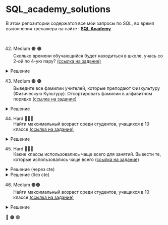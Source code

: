 # SQL_academy_solutions

В этом репозитории содержатся все мои запросы по SQL, во время выполнения тренажера на сайте : **[SQL Academy]()**

<br>

42. Medium 🟠 🟠<br> Сколько времени обучающийся будет находиться в школе, учась со 2-ой по 4-ую пару? [(ссылка на задание)](https://sql-academy.org/en/trainer/tasks/42)

<details>

  <summary>Решение</summary>

```sql
select TIMEDIFF(
(select end_pair from Timepair where id = 4),
(select start_pair from Timepair where id = 2)
) as time


```

</details>

43. Medium 🟠 🟠 <br>Выведите все фамилии учителей, которые преподают Физкультуру (Физическую Культуру). Отсортировать фамилии в алфавитном порядке [(ссылка на задание)](https://sql-academy.org/en/trainer/tasks/43)

<details>
<summary>Решение</summary>

```sql
select last_name from Teacher JOIN Schedule 
on Schedule.teacher = Teacher.id JOIN Subject
on Subject.id = Schedule.subject

where name = "Physical Culture"
ORDER BY last_name ASC 

```

</details>

44. Hard 🔴🔴🔴<br>
Найти максимальный возраст среди студентов, учащихся в 10 классе [(ссылка на задание)](https://sql-academy.org/en/trainer/tasks/44)

<details>
<summary>Решение</summary>

```sql
select max(abs(TIMESTAMPDIFF(YEAR, CURDATE(), birthday))) as max_year 

from Class JOIN 
Student_in_class on Student_in_class.class = Class.id
JOIN Student on Student.id = Student_in_class.student

where Class.name like '10%'

```

</details>

45. Hard 🔴🔴🔴<br>
Какие классы использовались чаще всего для занятий. Вывести те, которые использовались чаще всего [(ссылка на задание)](https://sql-academy.org/en/trainer/tasks/45)

<details>
<summary>Решение (через cte)</summary>

```sql
with t as (
select classroom, 
count(*) as c 

from Schedule

group by classroom

order by c desc
)

select classroom from t
where c = (select max(c) from t)
```
</details>

<details>
<summary>Решение (без cte)</summary>

```sql
select classroom from Schedule
group by classroom

having count(*)  = 
(select count(*) from Schedule
group by classroom 
order by count(*) desc 
limit 1) 
```
</details>

46. Medium 🟠🟠<br>
Найти максимальный возраст среди студентов, учащихся в 10 классе [(ссылка на задание)](https://sql-academy.org/en/trainer/tasks/46)

<details>
<summary>Решение</summary>

```sql
select max(abs(TIMESTAMPDIFF(YEAR, CURDATE(), birthday))) as max_year 

from Class JOIN 
Student_in_class on Student_in_class.class = Class.id
JOIN Student on Student.id = Student_in_class.student

where Class.name like '10%'

```

</details>

🔴
🟠
🟢